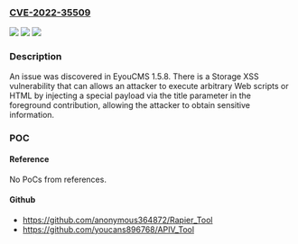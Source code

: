 ### [CVE-2022-35509](https://cve.mitre.org/cgi-bin/cvename.cgi?name=CVE-2022-35509)
![](https://img.shields.io/static/v1?label=Product&message=n%2Fa&color=blue)
![](https://img.shields.io/static/v1?label=Version&message=n%2Fa&color=blue)
![](https://img.shields.io/static/v1?label=Vulnerability&message=n%2Fa&color=brighgreen)

### Description

An issue was discovered in EyouCMS 1.5.8. There is a Storage XSS vulnerability that can allows an attacker to execute arbitrary Web scripts or HTML by injecting a special payload via the title parameter in the foreground contribution, allowing the attacker to obtain sensitive information.

### POC

#### Reference
No PoCs from references.

#### Github
- https://github.com/anonymous364872/Rapier_Tool
- https://github.com/youcans896768/APIV_Tool

